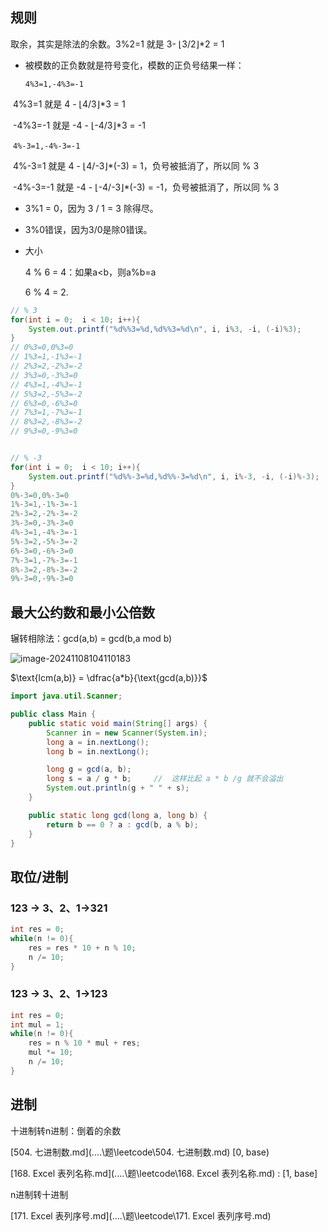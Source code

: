 ## 规则

取余，其实是除法的余数。3%2=1 就是 3- ⌊3/2⌋*2 = 1

- 被模数的正负数就是符号变化，模数的正负号结果一样：

  `4%3=1,-4%3=-1`

​		4%3=1 就是 4 - ⌊4/3⌋*3 = 1

​		-4%3=-1 就是 -4 - ⌊-4/3⌋*3 = -1

​	`4%-3=1,-4%-3=-1`

​	4%-3=1 就是 4 - ⌊4/-3⌋*(-3) = 1，负号被抵消了，所以同 % 3

​	-4%-3=-1 就是 -4 - ⌊-4/-3⌋*(-3) = -1，负号被抵消了，所以同 % 3

- 3%1 = 0，因为 3 / 1 = 3 除得尽。
- 3%0错误，因为3/0是除0错误。

- 大小

  4 % 6 = 4：如果a<b，则a%b=a

  6 % 4 = 2.

```java
// % 3
for(int i = 0;  i < 10; i++){
    System.out.printf("%d%%3=%d,%d%%3=%d\n", i, i%3, -i, (-i)%3);
}
// 0%3=0,0%3=0
// 1%3=1,-1%3=-1
// 2%3=2,-2%3=-2
// 3%3=0,-3%3=0
// 4%3=1,-4%3=-1
// 5%3=2,-5%3=-2
// 6%3=0,-6%3=0
// 7%3=1,-7%3=-1
// 8%3=2,-8%3=-2
// 9%3=0,-9%3=0


// % -3
for(int i = 0;  i < 10; i++){
    System.out.printf("%d%%-3=%d,%d%%-3=%d\n", i, i%-3, -i, (-i)%-3);
}
0%-3=0,0%-3=0
1%-3=1,-1%-3=-1
2%-3=2,-2%-3=-2
3%-3=0,-3%-3=0
4%-3=1,-4%-3=-1
5%-3=2,-5%-3=-2
6%-3=0,-6%-3=0
7%-3=1,-7%-3=-1
8%-3=2,-8%-3=-2
9%-3=0,-9%-3=0
```

## 最大公约数和最小公倍数

辗转相除法：gcd(a,b) = gcd(b,a mod b)

![image-20241108104110183](https://cdn.jsdelivr.net/gh/sword4869/pic1@main/images/202411081041236.png)

$\text{lcm(a,b)} = \dfrac{a*b}{\text{gcd(a,b)}}$

```java
import java.util.Scanner;

public class Main {
    public static void main(String[] args) {
        Scanner in = new Scanner(System.in);
        long a = in.nextLong();
        long b = in.nextLong();

        long g = gcd(a, b);
        long s = a / g * b;		//  这样比起 a * b /g 就不会溢出
        System.out.println(g + " " + s);
    }

    public static long gcd(long a, long b) {
        return b == 0 ? a : gcd(b, a % b);
    }
}
```



## 取位/进制

### 123 → 3、2、1→321

```java
int res = 0;
while(n != 0){
	res = res * 10 + n % 10;
    n /= 10;
}
```

### 123 → 3、2、1→123

```java
int res = 0;
int mul = 1;
while(n != 0){
    res = n % 10 * mul + res;
    mul *= 10;
    n /= 10;
}
```

## 进制

十进制转n进制：倒着的余数 

[504. 七进制数.md](..\..\题\leetcode\504. 七进制数.md)  [0, base)

[168. Excel 表列名称.md](..\..\题\leetcode\168. Excel 表列名称.md) : [1, base]



n进制转十进制

[171. Excel 表列序号.md](..\..\题\leetcode\171. Excel 表列序号.md) 
